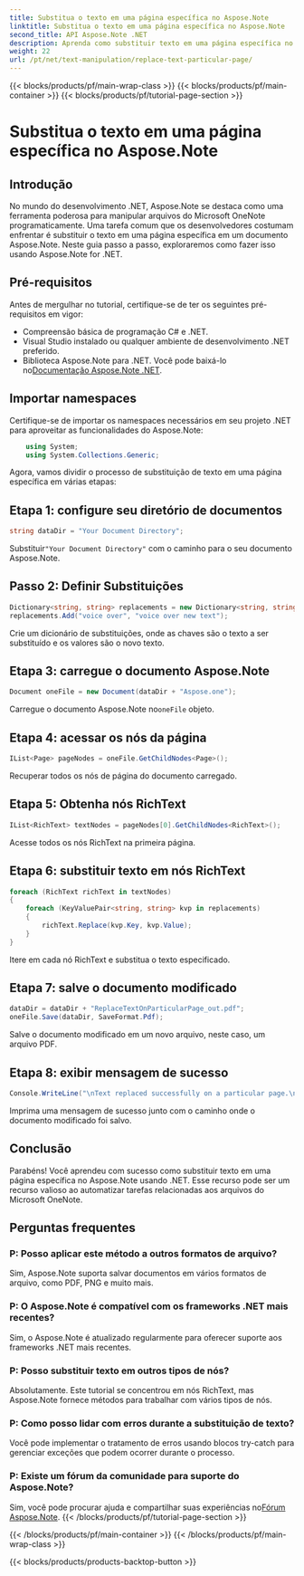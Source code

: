 ```yaml
---
title: Substitua o texto em uma página específica no Aspose.Note
linktitle: Substitua o texto em uma página específica no Aspose.Note
second_title: API Aspose.Note .NET
description: Aprenda como substituir texto em uma página específica no Aspose.Note usando .NET. Siga nosso guia passo a passo para manipulação de texto eficiente.
weight: 22
url: /pt/net/text-manipulation/replace-text-particular-page/
---
```


{{< blocks/products/pf/main-wrap-class >}}
{{< blocks/products/pf/main-container >}}
{{< blocks/products/pf/tutorial-page-section >}}

# Substitua o texto em uma página específica no Aspose.Note

## Introdução
No mundo do desenvolvimento .NET, Aspose.Note se destaca como uma ferramenta poderosa para manipular arquivos do Microsoft OneNote programaticamente. Uma tarefa comum que os desenvolvedores costumam enfrentar é substituir o texto em uma página específica em um documento Aspose.Note. Neste guia passo a passo, exploraremos como fazer isso usando Aspose.Note for .NET.
## Pré-requisitos
Antes de mergulhar no tutorial, certifique-se de ter os seguintes pré-requisitos em vigor:
- Compreensão básica de programação C# e .NET.
- Visual Studio instalado ou qualquer ambiente de desenvolvimento .NET preferido.
-  Biblioteca Aspose.Note para .NET. Você pode baixá-lo no[Documentação Aspose.Note .NET](https://reference.aspose.com/note/net/).
## Importar namespaces
Certifique-se de importar os namespaces necessários em seu projeto .NET para aproveitar as funcionalidades do Aspose.Note:
```csharp
    using System;
    using System.Collections.Generic;
```
Agora, vamos dividir o processo de substituição de texto em uma página específica em várias etapas:
## Etapa 1: configure seu diretório de documentos
```csharp
string dataDir = "Your Document Directory";
```
 Substituir`"Your Document Directory"` com o caminho para o seu documento Aspose.Note.
## Passo 2: Definir Substituições
```csharp
Dictionary<string, string> replacements = new Dictionary<string, string>();
replacements.Add("voice over", "voice over new text");
```
Crie um dicionário de substituições, onde as chaves são o texto a ser substituído e os valores são o novo texto.
## Etapa 3: carregue o documento Aspose.Note
```csharp
Document oneFile = new Document(dataDir + "Aspose.one");
```
 Carregue o documento Aspose.Note no`oneFile` objeto.
## Etapa 4: acessar os nós da página
```csharp
IList<Page> pageNodes = oneFile.GetChildNodes<Page>();
```
Recuperar todos os nós de página do documento carregado.
## Etapa 5: Obtenha nós RichText
```csharp
IList<RichText> textNodes = pageNodes[0].GetChildNodes<RichText>();
```
Acesse todos os nós RichText na primeira página.
## Etapa 6: substituir texto em nós RichText
```csharp
foreach (RichText richText in textNodes)
{
    foreach (KeyValuePair<string, string> kvp in replacements)
    {
        richText.Replace(kvp.Key, kvp.Value);
    }
}
```
Itere em cada nó RichText e substitua o texto especificado.
## Etapa 7: salve o documento modificado
```csharp
dataDir = dataDir + "ReplaceTextOnParticularPage_out.pdf";
oneFile.Save(dataDir, SaveFormat.Pdf);
```
Salve o documento modificado em um novo arquivo, neste caso, um arquivo PDF.
## Etapa 8: exibir mensagem de sucesso
```csharp
Console.WriteLine("\nText replaced successfully on a particular page.\nFile saved at " + dataDir);
```
Imprima uma mensagem de sucesso junto com o caminho onde o documento modificado foi salvo.
## Conclusão
Parabéns! Você aprendeu com sucesso como substituir texto em uma página específica no Aspose.Note usando .NET. Esse recurso pode ser um recurso valioso ao automatizar tarefas relacionadas aos arquivos do Microsoft OneNote.
## Perguntas frequentes
### P: Posso aplicar este método a outros formatos de arquivo?
Sim, Aspose.Note suporta salvar documentos em vários formatos de arquivo, como PDF, PNG e muito mais.
### P: O Aspose.Note é compatível com os frameworks .NET mais recentes?
Sim, o Aspose.Note é atualizado regularmente para oferecer suporte aos frameworks .NET mais recentes.
### P: Posso substituir texto em outros tipos de nós?
Absolutamente. Este tutorial se concentrou em nós RichText, mas Aspose.Note fornece métodos para trabalhar com vários tipos de nós.
### P: Como posso lidar com erros durante a substituição de texto?
Você pode implementar o tratamento de erros usando blocos try-catch para gerenciar exceções que podem ocorrer durante o processo.
### P: Existe um fórum da comunidade para suporte do Aspose.Note?
 Sim, você pode procurar ajuda e compartilhar suas experiências no[Fórum Aspose.Note](https://forum.aspose.com/c/note/28).
{{< /blocks/products/pf/tutorial-page-section >}}

{{< /blocks/products/pf/main-container >}}
{{< /blocks/products/pf/main-wrap-class >}}

{{< blocks/products/products-backtop-button >}}
